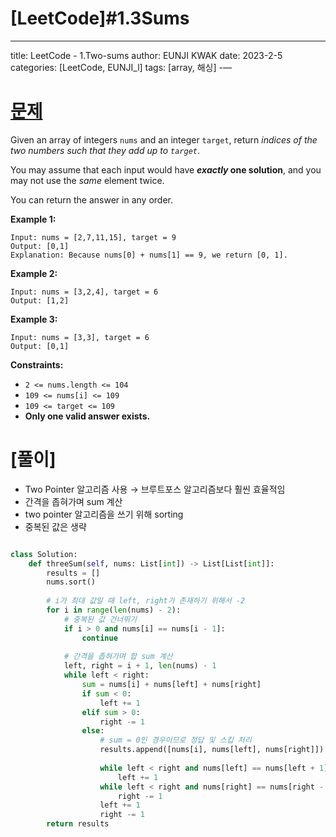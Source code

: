 # [LeetCode]#1.3Sums

---
title: LeetCode - 1.Two-sums
author: EUNJI KWAK
date: 2023-2-5
categories: [LeetCode, EUNJI_l]
tags: [array, 해싱]
-—

# [문제]([https://leetcode.com/problems/3sum/](https://leetcode.com/problems/3sum/))

Given an array of integers `nums` and an integer `target`, return *indices of the two numbers such that they add up to `target`*.

You may assume that each input would have ***exactly* one solution**, and you may not use the *same* element twice.

You can return the answer in any order.

**Example 1:**

```
Input: nums = [2,7,11,15], target = 9
Output: [0,1]
Explanation: Because nums[0] + nums[1] == 9, we return [0, 1].

```

**Example 2:**

```
Input: nums = [3,2,4], target = 6
Output: [1,2]

```

**Example 3:**

```
Input: nums = [3,3], target = 6
Output: [0,1]

```

**Constraints:**

- `2 <= nums.length <= 104`
- `109 <= nums[i] <= 109`
- `109 <= target <= 109`
- **Only one valid answer exists.**

# [풀이]

- Two Pointer 알고리즘 사용 → 브루트포스 알고리즘보다 훨씬 효율적임
- 간격을 좁혀가며 sum 계산
- two pointer 알고리즘을 쓰기 위해 sorting
- 중복된 값은 생략

```python

class Solution:
    def threeSum(self, nums: List[int]) -> List[List[int]]:
        results = []
        nums.sort()
        
        # i가 최대 값일 때 left, right가 존재하기 위해서 -2
        for i in range(len(nums) - 2):
            # 중복된 값 건너뛰기
            if i > 0 and nums[i] == nums[i - 1]:
                continue
                
            # 간격을 좁혀가며 합 sum 계산
            left, right = i + 1, len(nums) - 1
            while left < right:
                sum = nums[i] + nums[left] + nums[right]
                if sum < 0:
                    left += 1
                elif sum > 0:
                    right -= 1
                else:
                    # sum = 0인 경우이므로 정답 및 스킵 처리
                    results.append([nums[i], nums[left], nums[right]])
                
                    while left < right and nums[left] == nums[left + 1]:
                        left += 1
                    while left < right and nums[right] == nums[right - 1]:
                        right -= 1
                    left += 1
                    right -= 1
        return results
```